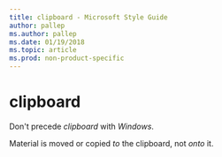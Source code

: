 ```yaml
---
title: clipboard - Microsoft Style Guide
author: pallep
ms.author: pallep
ms.date: 01/19/2018
ms.topic: article
ms.prod: non-product-specific
---
```


# clipboard

Don't precede *clipboard* with *Windows*. 

Material is moved or copied *to* the clipboard, not *onto* it.
